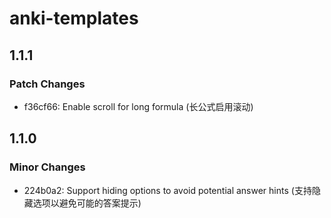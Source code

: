 # anki-templates

## 1.1.1

### Patch Changes

- f36cf66: Enable scroll for long formula (长公式启用滚动)

## 1.1.0

### Minor Changes

- 224b0a2: Support hiding options to avoid potential answer hints (支持隐藏选项以避免可能的答案提示)
